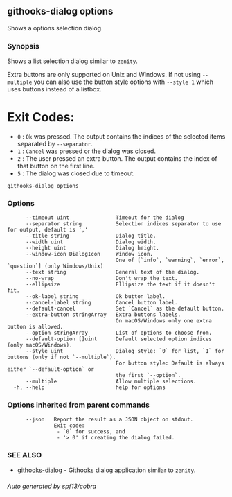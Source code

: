 ## githooks-dialog options

Shows a options selection dialog.

### Synopsis

Shows a list selection dialog similar to `zenity`.

Extra buttons are only supported on Unix and Windows. If not using `--multiple`
you can also use the button style options with `--style 1` which uses buttons
instead of a listbox.

# Exit Codes:

- `0` : `Ok` was pressed. The output contains the indices of the selected items
  separated by `--separator`.
- `1` : `Cancel` was pressed or the dialog was closed.
- `2` : The user pressed an extra button. The output contains the index of that
  button on the first line.
- `5` : The dialog was closed due to timeout.

```
githooks-dialog options
```

### Options

```
      --timeout uint               Timeout for the dialog
      --separator string           Selection indices separator to use for output, default is ','
      --title string               Dialog title.
      --width uint                 Dialog width.
      --height uint                Dialog height.
      --window-icon DialogIcon     Window icon.
                                   One of [`info`, `warning`, `error`, `question`] (only Windows/Unix)
      --text string                General text of the dialog.
      --no-wrap                    Don't wrap the text.
      --ellipsize                  Ellipsize the text if it doesn't fit.
      --ok-label string            Ok button label.
      --cancel-label string        Cancel button label.
      --default-cancel             Set `Cancel` as the default button.
      --extra-button stringArray   Extra buttons labels.
                                   On macOS/Windows only one extra button is allowed.
      --option stringArray         List of options to choose from.
      --default-option []uint      Default selected option indices (only macOS/Windows).
      --style uint                 Dialog style: `0` for list, `1` for buttons (only if not `--multiple`).
                                   For button style: Default is always either `--default-option` or
                                   the first `--option`.
      --multiple                   Allow multiple selections.
  -h, --help                       help for options
```

### Options inherited from parent commands

```
      --json   Report the result as a JSON object on stdout.
               Exit code:
               	- `0` for success, and
               	- '> 0' if creating the dialog failed.
```

### SEE ALSO

- [githooks-dialog](githooks-dialog.md) - Githooks dialog application similar to
  `zenity`.

###### Auto generated by spf13/cobra
